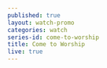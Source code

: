 ```yaml
---
published: true
layout: watch-promo
categories: watch
series-id: come-to-worship
title: Come to Worship
live: true
---
```

